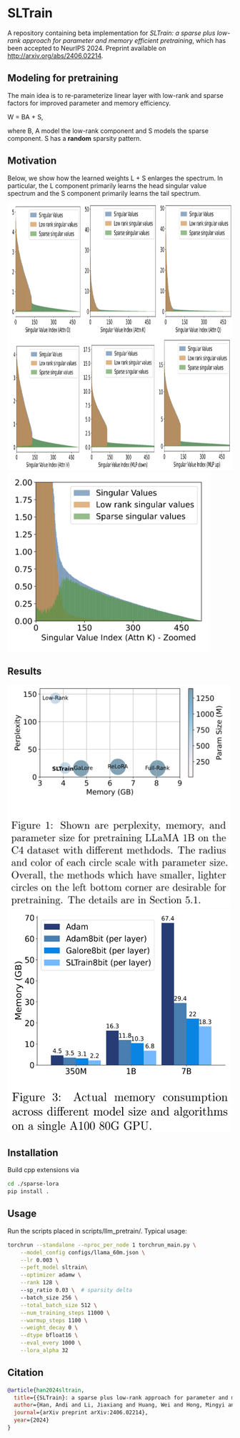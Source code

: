 # SLTrain
A repository containing beta implementation for *SLTrain: a sparse plus low-rank approach for parameter and memory efficient pretraining*, which has been accepted to NeurIPS 2024. Preprint available on http://arxiv.org/abs/2406.02214.

## Modeling for pretraining
The main idea is to re-parameterize linear layer with low-rank and sparse factors for improved parameter and memory efficiency.


W = BA + S, 

where B, A model the low-rank component and S models the sparse component. S has a **random** sparsity pattern.

## Motivation
Below, we show how the learned weights L + S enlarges the spectrum. In particular, the L component primarily learns the head singular value spectrum and the S component primarily learns the tail spectrum. 

<img src="https://github.com/andyjm3/SLTrain/blob/main/figures/SLTrain_fig1.png?raw=true" alt="Contribution of L and S components in the singular values of learned W" width="1000" height="600">

<img src="https://github.com/andyjm3/SLTrain/blob/main/figures/SLTrain_fig2.png?raw=true" alt="Zoomed view" width="450" height="400">

## Results

<img src="https://github.com/andyjm3/SLTrain/blob/main/figures/sltrain_result_all.png?raw=true" alt="Result Comparisons" width="500" height="500">

<img src="https://github.com/andyjm3/SLTrain/blob/main/figures/sltrain_result_memory.png?raw=true" alt="SlTrain Memory" width="500" height="500">

## Installation

Build cpp extensions via
```bash 
cd ./sparse-lora
pip install .
```

## Usage

Run the scripts placed in scripts/llm_pretrain/. Typical usage:

```bash
torchrun --standalone --nproc_per_node 1 torchrun_main.py \
    --model_config configs/llama_60m.json \
    --lr 0.003 \
    --peft_model sltrain\
    --optimizer adamw \
    --rank 128 \  
    --sp_ratio 0.03 \  # sparsity delta
    --batch_size 256 \
    --total_batch_size 512 \
    --num_training_steps 11000 \
    --warmup_steps 1100 \
    --weight_decay 0 \
    --dtype bfloat16 \
    --eval_every 1000 \
    --lora_alpha 32 
```

## Citation
```bibtex
@article{han2024sltrain,
  title={{SLTrain}: a sparse plus low-rank approach for parameter and memory efficient pretraining},
  author={Han, Andi and Li, Jiaxiang and Huang, Wei and Hong, Mingyi and Takeda, Akiko and Jawanpuria, Pratik and Mishra, Bamdev},
  journal={arXiv preprint arXiv:2406.02214},
  year={2024}
}
```
